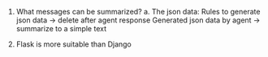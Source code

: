 1. What messages can be summarized?
    a. The json data: 
        Rules to generate json data -> delete after agent response
        Generated json data by agent -> summarize to a simple text 

2. Flask is more suitable than Django


